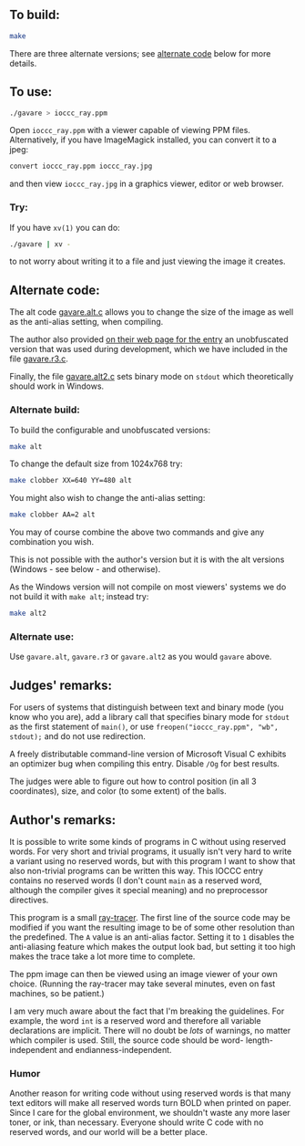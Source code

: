 ## To build:

```sh
make
```

There are three alternate versions; see [alternate code](#alternate-code) below
for more details.


## To use:

```sh
./gavare > ioccc_ray.ppm
```

Open `ioccc_ray.ppm` with a viewer capable of viewing PPM files. Alternatively,
if you have ImageMagick installed, you can convert it to a jpeg:

```sh
convert ioccc_ray.ppm ioccc_ray.jpg
```

and then view `ioccc_ray.jpg` in a graphics viewer, editor or web browser.


### Try:

If you have `xv(1)` you can do:

```sh
./gavare | xv -
```

to not worry about writing it to a file and just viewing the image it creates.


## Alternate code:

The alt code [gavare.alt.c](gavare.alt.c) allows you to change the size of the
image as well as the anti-alias setting, when compiling.

The author also provided [on their web page for the
entry](https://gavare.se/ioccc/ioccc_gavare.c.html) an unobfuscated version that
was used during development, which we have included in the file
[gavare.r3.c](gavare.r3.c).

Finally, the file [gavare.alt2.c](gavare.alt2.c) sets binary mode
on `stdout` which theoretically should work in Windows.


### Alternate build:

To build the configurable and unobfuscated versions:

```sh
make alt
```

To change the default size from 1024x768 try:

```sh
make clobber XX=640 YY=480 alt
```

You might also wish to change the anti-alias setting:

```sh
make clobber AA=2 alt
```

You may of course combine the above two commands and give any combination you
wish.

This is not possible with the author's version but it is with the alt versions
(Windows - see below - and otherwise).

As the Windows version will not compile on most viewers' systems we do not build
it with `make alt`; instead try:

```sh
make alt2
```


### Alternate use:

Use `gavare.alt`, `gavare.r3` or `gavare.alt2` as you would `gavare` above.


## Judges' remarks:

For users of systems that distinguish between text and binary mode
(you know who you are), add a library call that specifies binary mode
for `stdout` as the first statement of `main()`,
or use `freopen("ioccc_ray.ppm", "wb", stdout);` and do not use redirection.

A freely distributable command-line version of Microsoft Visual C
exhibits an optimizer bug when compiling this entry. Disable `/Og` for
best results.

The judges were able to figure out how to control position
(in all 3 coordinates), size, and color (to some extent) of the balls.


## Author's remarks:

It is possible to write some kinds of programs in C without using reserved
words.  For very short and trivial programs, it usually isn't very hard to
write a variant using no reserved words, but with this program I want to
show that also non-trivial programs can be written this way.  This IOCCC
entry contains no reserved words (I don't count `main` as a reserved word,
although the compiler gives it special meaning) and no preprocessor
directives.

This program is a small
[ray-tracer](https://en.wikipedia.org/wiki/Ray_tracing_(graphics)). The first
line of the source code may be modified if you want the resulting image to be of
some other resolution than the predefined. The `A` value is an anti-alias
factor. Setting it to `1` disables the anti-aliasing feature which makes the
output look bad, but setting it too high makes the trace take a lot more time
to complete.

The ppm image can then be viewed using an image viewer of your own choice.
(Running the ray-tracer may take several minutes, even on fast machines,
so be patient.)

I am very much aware about the fact that I'm breaking the guidelines. For
example, the word `int` is a reserved word and therefore all variable
declarations are implicit.  There will no doubt be _lots_ of warnings,
no matter which compiler is used.  Still, the source code should be word-
length-independent and endianness-independent.


### Humor

Another reason for writing code without using reserved words is that many
text editors will make all reserved words turn BOLD when printed on
paper.  Since I care for the global environment, we shouldn't waste any
more laser toner, or ink, than necessary. Everyone should write C code
with no reserved words, and our world will be a better place.


<!--

    Copyright © 1984-2024 by Landon Curt Noll. All Rights Reserved.

    You are free to share and adapt this file under the terms of this license:

	Creative Commons Attribution-ShareAlike 4.0 International (CC BY-SA 4.0)

    For more information, see:

	https://creativecommons.org/licenses/by-sa/4.0/

-->
